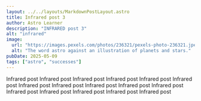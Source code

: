 ```yaml
---
layout: ../../layouts/MarkdownPostLayout.astro
title: Infrared post 3
author: Astro Learner
description: "INFRARED post 3"
alt: "infrared"
image:
  url: "https://images.pexels.com/photos/236321/pexels-photo-236321.jpeg?auto=compress&cs=tinysrgb&w=1260&h=750&dpr=1"
  alt: "The word astro against an illustration of planets and stars."
pubDate: 2025-05-09
tags: ["astro", "successes"]
---
```


Infrared post Infrared post Infrared post Infrared post Infrared post Infrared post Infrared post Infrared post Infrared post Infrared post Infrared post Infrared post Infrared post Infrared post Infrared post Infrared post
